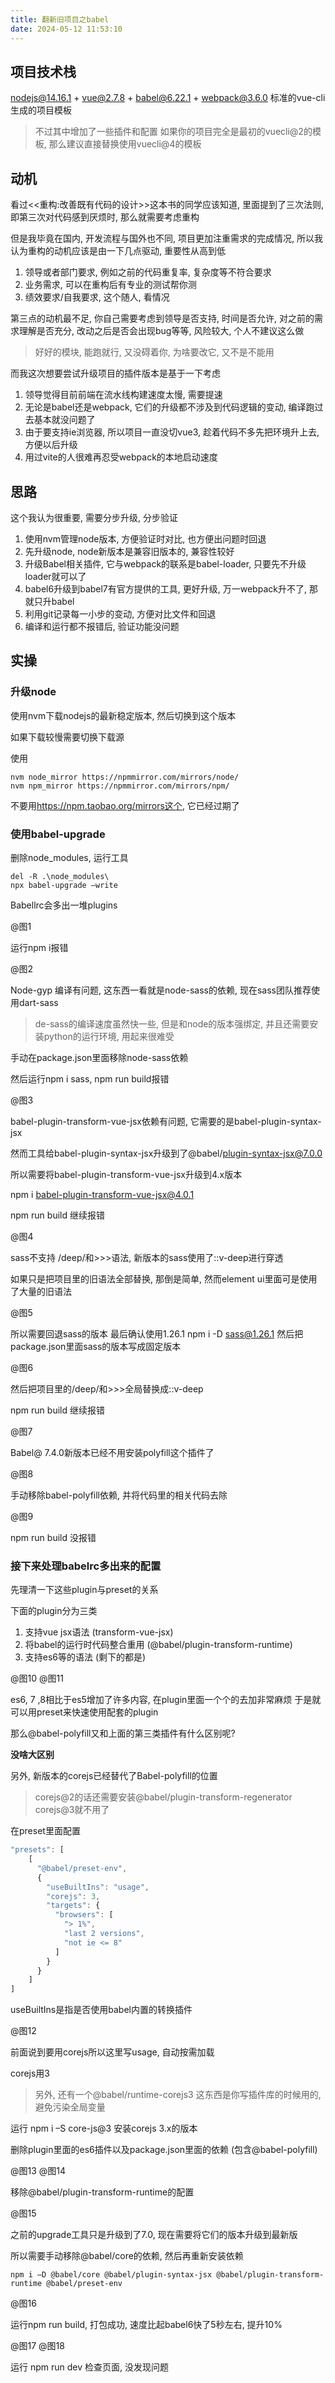 ```yaml
---
title: 翻新旧项目之babel
date: 2024-05-12 11:53:10
---
```


## 项目技术栈

nodejs@14.16.1 + vue@2.7.8 + babel@6.22.1 + webpack@3.6.0
标准的vue-cli生成的项目模板

> 不过其中增加了一些插件和配置
> 如果你的项目完全是最初的vuecli@2的模板, 那么建议直接替换使用vuecli@4的模板

## 动机

看过<<重构:改善既有代码的设计>>这本书的同学应该知道, 里面提到了三次法则, 即第三次对代码感到厌烦时, 那么就需要考虑重构

但是我毕竟在国内, 开发流程与国外也不同, 项目更加注重需求的完成情况,
所以我认为重构的动机应该是由一下几点驱动, 重要性从高到低

1. 领导或者部门要求, 例如之前的代码重复率, 复杂度等不符合要求
2. 业务需求, 可以在重构后有专业的测试帮你测
3. 绩效要求/自我要求, 这个随人, 看情况

第三点的动机最不足, 你自己需要考虑到领导是否支持, 时间是否允许, 对之前的需求理解是否充分,
改动之后是否会出现bug等等, 风险较大, 个人不建议这么做

> 好好的模块, 能跑就行, 又没碍着你, 为啥要改它, 又不是不能用

而我这次想要尝试升级项目的插件版本是基于一下考虑

1. 领导觉得目前前端在流水线构建速度太慢, 需要提速
2. 无论是babel还是webpack, 它们的升级都不涉及到代码逻辑的变动, 编译跑过去基本就没问题了
3. 由于要支持ie浏览器, 所以项目一直没切vue3, 趁着代码不多先把环境升上去, 方便以后升级
4. 用过vite的人很难再忍受webpack的本地启动速度

## 思路

这个我认为很重要, 需要分步升级, 分步验证

1. 使用nvm管理node版本, 方便验证时对比, 也方便出问题时回退
2. 先升级node, node新版本是兼容旧版本的, 兼容性较好
3. 升级Babel相关插件, 它与webpack的联系是babel-loader, 只要先不升级loader就可以了
4. babel6升级到babel7有官方提供的工具, 更好升级, 万一webpack升不了, 那就只升babel
5. 利用git记录每一小步的变动, 方便对比文件和回退
6. 编译和运行都不报错后, 验证功能没问题

## 实操

### 升级node

使用nvm下载nodejs的最新稳定版本, 然后切换到这个版本

如果下载较慢需要切换下载源

使用

```shell
nvm node_mirror https://npmmirror.com/mirrors/node/
nvm npm_mirror https://npmmirror.com/mirrors/npm/
```

不要用<https://npm.taobao.org/mirrors这个>, 它已经过期了

### 使用babel-upgrade

删除node_modules, 运行工具

```shell
del -R .\node_modules\
npx babel-upgrade –write
```

Babellrc会多出一堆plugins

@图1

运行npm i报错

@图2

Node-gyp 编译有问题, 这东西一看就是node-sass的依赖, 现在sass团队推荐使用dart-sass

> de-sass的编译速度虽然快一些, 但是和node的版本强绑定, 并且还需要安装python的运行环境, 用起来很难受

手动在package.json里面移除node-sass依赖

然后运行npm i sass, npm run build报错

@图3

babel-plugin-transform-vue-jsx依赖有问题, 它需要的是babel-plugin-syntax-jsx

然而工具给babel-plugin-syntax-jsx升级到了@babel/plugin-syntax-jsx@7.0.0

所以需要将babel-plugin-transform-vue-jsx升级到4.x版本

npm i babel-plugin-transform-vue-jsx@4.0.1

npm run build 继续报错

@图4

sass不支持 /deep/和>>>语法, 新版本的sass使用了::v-deep进行穿透

如果只是把项目里的旧语法全部替换, 那倒是简单,
然而element ui里面可是使用了大量的旧语法

@图5

所以需要回退sass的版本
最后确认使用1.26.1
npm i -D sass@1.26.1
然后把package.json里面sass的版本写成固定版本

@图6

然后把项目里的/deep/和>>>全局替换成::v-deep

npm run build 继续报错

@图7

Babel@ 7.4.0新版本已经不用安装polyfill这个插件了

@图8

手动移除babel-polyfill依赖, 并将代码里的相关代码去除

@图9

npm run build 没报错

### 接下来处理babelrc多出来的配置

先理清一下这些plugin与preset的关系

下面的plugin分为三类

1. 支持vue jsx语法 (transform-vue-jsx)
2. 将babel的运行时代码整合重用 (@babel/plugin-transform-runtime)
3. 支持es6等的语法 (剩下的都是)

@图10
@图11

es6, 7 ,8相比于es5增加了许多内容, 在plugin里面一个个的去加非常麻烦
于是就可以用preset来快速使用配套的plugin

那么@babel-polyfill又和上面的第三类插件有什么区别呢?

**没啥大区别**

另外, 新版本的corejs已经替代了Babel-polyfill的位置

> corejs@2的话还需要安装@babel/plugin-transform-regenerator
> corejs@3就不用了

在preset里面配置

```js
"presets": [
    [
      "@babel/preset-env",
      {
        "useBuiltIns": "usage",
        "corejs": 3,
        "targets": {
          "browsers": [
            "> 1%",
            "last 2 versions",
            "not ie <= 8"
          ]
        }
      }
    ]
]
```

useBuiltIns是指是否使用babel内置的转换插件

@图12

前面说到要用corejs所以这里写usage, 自动按需加载

corejs用3

> 另外, 还有一个@babel/runtime-corejs3
> 这东西是你写插件库的时候用的, 避免污染全局变量

运行 npm i –S core-js@3 安装corejs 3.x的版本

删除plugin里面的es6插件以及package.json里面的依赖 (包含@babel-polyfill)

@图13
@图14

移除@babel/plugin-transform-runtime的配置

@图15

之前的upgrade工具只是升级到了7.0, 现在需要将它们的版本升级到最新版

所以需要手动移除@babel/core的依赖, 然后再重新安装依赖

```shell
npm i –D @babel/core @babel/plugin-syntax-jsx @babel/plugin-transform-runtime @babel/preset-env 
```

@图16

运行npm run build, 打包成功, 速度比起babel6快了5秒左右, 提升10%

@图17
@图18

运行 npm run dev
检查页面, 没发现问题
